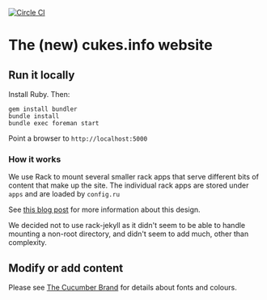 [![Circle CI](https://circleci.com/gh/cucumber/website/tree/master.svg?style=svg)](https://circleci.com/gh/cucumber/website/tree/master)

# The (new) cukes.info website

## Run it locally

Install Ruby. Then:

    gem install bundler
    bundle install
    bundle exec foreman start

Point a browser to `http://localhost:5000`

### How it works

We use Rack to mount several smaller rack apps that serve different bits of content that make up the site. The individual rack apps are stored under `apps` and are loaded by `config.ru`

See [this blog post](http://mwmanning.com/2011/12/04/Jekyll-on-Heroku-Part-2.html) for more information about this design.

We decided not to use rack-jekyll as it didn't seem to be able to handle mounting a non-root directory, and didn't seem to add much, other than complexity.

## Modify or add content

Please see [The Cucumber Brand](https://github.com/cucumber-ltd/brand/blob/master/Cucumber_Brand_V1.0.pdf) for
details about fonts and colours.
